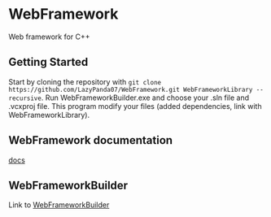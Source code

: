 # WebFramework
Web framework for C++

## Getting Started
Start by cloning the repository with `git clone https://github.com/LazyPanda07/WebFramework.git WebFrameworkLibrary --recursive`.
Run WebFrameworkBuilder.exe and choose your .sln file and .vcxproj file. This program modify your files (added dependencies, link with WebFrameworkLibrary).

## WebFramework documentation
[docs](https://lazypanda07.github.io/WebFramework/)

## WebFrameworkBuilder
Link to [WebFrameworkBuilder](https://github.com/LazyPanda07/WebFrameworkBuilder)
